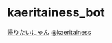 kaeritainess_bot
===========

[帰りたいにゃん](http://kaeritainess.dec31.net/)
[@kaeritainess](http://twitter.com/kaeritainess)
